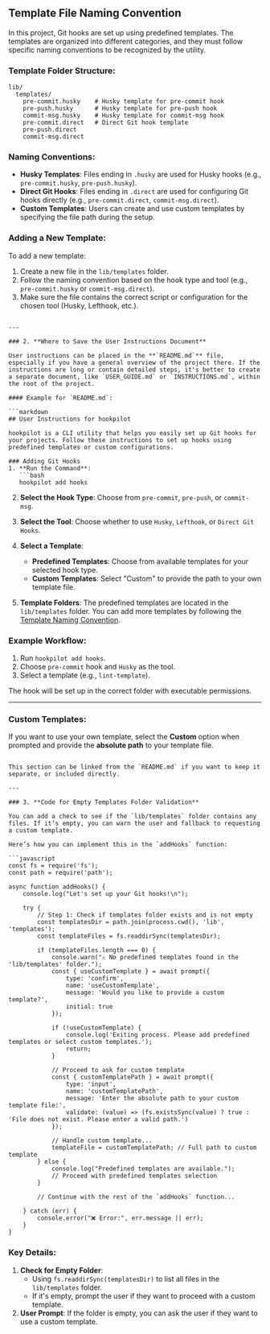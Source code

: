 ## Template File Naming Convention

In this project, Git hooks are set up using predefined templates. The templates are organized into different categories, and they must follow specific naming conventions to be recognized by the utility.

### Template Folder Structure:

```
lib/
  templates/
    pre-commit.husky    # Husky template for pre-commit hook
    pre-push.husky      # Husky template for pre-push hook
    commit-msg.husky    # Husky template for commit-msg hook
    pre-commit.direct   # Direct Git hook template
    pre-push.direct
    commit-msg.direct
```

### Naming Conventions:

- **Husky Templates**: Files ending in `.husky` are used for Husky hooks (e.g., `pre-commit.husky`, `pre-push.husky`).
- **Direct Git Hooks**: Files ending in `.direct` are used for configuring Git hooks directly (e.g., `pre-commit.direct`, `commit-msg.direct`).
- **Custom Templates**: Users can create and use custom templates by specifying the file path during the setup.

### Adding a New Template:

To add a new template:

1. Create a new file in the `lib/templates` folder.
2. Follow the naming convention based on the hook type and tool (e.g., `pre-commit.husky` or `commit-msg.direct`).
3. Make sure the file contains the correct script or configuration for the chosen tool (Husky, Lefthook, etc.).

````

---

### 2. **Where to Save the User Instructions Document**

User instructions can be placed in the **`README.md`** file, especially if you have a general overview of the project there. If the instructions are long or contain detailed steps, it's better to create a separate document, like `USER_GUIDE.md` or `INSTRUCTIONS.md`, within the root of the project.

#### Example for `README.md`:

```markdown
## User Instructions for hookpilot

hookpilot is a CLI utility that helps you easily set up Git hooks for your projects. Follow these instructions to set up hooks using predefined templates or custom configurations.

### Adding Git Hooks
1. **Run the Command**:
   ```bash
   hookpilot add hooks
````

2. **Select the Hook Type**: Choose from `pre-commit`, `pre-push`, or `commit-msg`.

3. **Select the Tool**: Choose whether to use `Husky`, `Lefthook`, or `Direct Git Hooks`.

4. **Select a Template**:

   - **Predefined Templates**: Choose from available templates for your selected hook type.
   - **Custom Templates**: Select "Custom" to provide the path to your own template file.

5. **Template Folders**: The predefined templates are located in the `lib/templates` folder. You can add more templates by following the [Template Naming Convention](#template-file-naming-convention).

### Example Workflow:

1. Run `hookpilot add hooks`.
2. Choose `pre-commit` hook and `Husky` as the tool.
3. Select a template (e.g., `lint-template`).

The hook will be set up in the correct folder with executable permissions.

---

### Custom Templates:

If you want to use your own template, select the **Custom** option when prompted and provide the **absolute path** to your template file.

````

This section can be linked from the `README.md` if you want to keep it separate, or included directly.

---

### 3. **Code for Empty Templates Folder Validation**

You can add a check to see if the `lib/templates` folder contains any files. If it’s empty, you can warn the user and fallback to requesting a custom template.

Here’s how you can implement this in the `addHooks` function:

```javascript
const fs = require('fs');
const path = require('path');

async function addHooks() {
    console.log("Let's set up your Git hooks!\n");

    try {
        // Step 1: Check if templates folder exists and is not empty
        const templatesDir = path.join(process.cwd(), 'lib', 'templates');
        const templateFiles = fs.readdirSync(templatesDir);

        if (templateFiles.length === 0) {
            console.warn("⚠️ No predefined templates found in the 'lib/templates' folder.");
            const { useCustomTemplate } = await prompt({
                type: 'confirm',
                name: 'useCustomTemplate',
                message: 'Would you like to provide a custom template?',
                initial: true
            });

            if (!useCustomTemplate) {
                console.log('Exiting process. Please add predefined templates or select custom templates.');
                return;
            }

            // Proceed to ask for custom template
            const { customTemplatePath } = await prompt({
                type: 'input',
                name: 'customTemplatePath',
                message: 'Enter the absolute path to your custom template file:',
                validate: (value) => (fs.existsSync(value) ? true : 'File does not exist. Please enter a valid path.')
            });

            // Handle custom template...
            templateFile = customTemplatePath; // Full path to custom template
        } else {
            console.log("Predefined templates are available.");
            // Proceed with predefined templates selection
        }

        // Continue with the rest of the `addHooks` function...

    } catch (err) {
        console.error("❌ Error:", err.message || err);
    }
}
````

### Key Details:

1. **Check for Empty Folder**:
   - Using `fs.readdirSync(templatesDir)` to list all files in the `lib/templates` folder.
   - If it's empty, prompt the user if they want to proceed with a custom template.
2. **User Prompt**: If the folder is empty, you can ask the user if they want to use a custom template.
